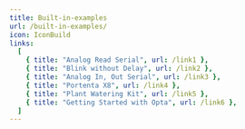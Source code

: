 ```yaml
---
title: Built-in-examples
url: /built-in-examples/
icon: IconBuild
links:
  [
    { title: "Analog Read Serial", url: /link1 },
    { title: "Blink without Delay", url: /link2 },
    { title: "Analog In, Out Serial", url: /link3 },
    { title: "Portenta X8", url: /link4 },
    { title: "Plant Watering Kit", url: /link5 },
    { title: "Getting Started with Opta", url: /link6 },
  ]
---
```

